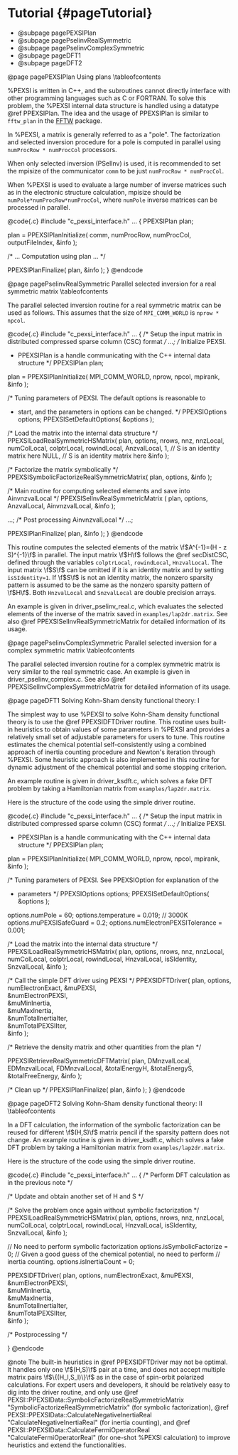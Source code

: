 Tutorial              {#pageTutorial}
========

- @subpage pagePEXSIPlan
- @subpage pagePselinvRealSymmetric
- @subpage pagePselinvComplexSymmetric
- @subpage pageDFT1
- @subpage pageDFT2

<!-- ************************************************************ -->
@page pagePEXSIPlan Using plans
\tableofcontents

%PEXSI is written in C++, and the subroutines cannot directly interface
with other programming languages such as C or FORTRAN.  To solve
this problem, the %PEXSI internal data structure is handled using a
datatype @ref PPEXSIPlan.  The idea and the usage of PPEXSIPlan is similar to
`fftw_plan` in the
[FFTW](http://www.fftw.org/~fftw/fftw3_doc/Using-Plans.html#Using-Plans)
package.

In %PEXSI, a matrix is generally referred to as a "pole". The 
factorization and selected inversion procedure for a pole is computed
in parallel using `numProcRow * numProcCol` processors.
 
When only selected inversion (PSelInv) is used, it is recommended to
set the mpisize of the communicator `comm` to be just `numProcRow * numProcCol`.
 
When %PEXSI is used to evaluate a large number of inverse matrices
such as in the electronic structure calculation, mpisize should be 
`numPole*numProcRow*numProcCol`, where `numPole` inverse matrices
can be processed in parallel.

@code{.c}
#include  "c_pexsi_interface.h"
...
{
  PPEXSIPlan   plan;

  plan = PPEXSIPlanInitialize( 
      comm, 
      numProcRow,
      numProcCol,
      outputFileIndex, 
      &info );

  /* ... Computation using plan ... */

  PPEXSIPlanFinalize(
      plan,
      &info );
} 
@endcode




<!-- ************************************************************ -->
@page pagePselinvRealSymmetric Parallel selected inversion for a real symmetric matrix
\tableofcontents

The parallel selected inversion routine for a real symmetric matrix can
be used as follows. This assumes that the size of `MPI_COMM_WORLD` is
`nprow * npcol`.

@code{.c}
#include  "c_pexsi_interface.h"
...
{
  /* Setup the input matrix in distributed compressed sparse column (CSC) format */ 
  ...;
  /* Initialize PEXSI. 
   * PPEXSIPlan is a handle communicating with the C++ internal data structure */
  PPEXSIPlan   plan;
  
  plan = PPEXSIPlanInitialize( 
      MPI_COMM_WORLD, 
      nprow,
      npcol,
      mpirank, 
      &info );

  /* Tuning parameters of PEXSI. The default options is reasonable to
   * start, and the parameters in options can be changed.  */
  PPEXSIOptions  options;
  PPEXSISetDefaultOptions( &options );


  /* Load the matrix into the internal data structure */
  PPEXSILoadRealSymmetricHSMatrix( 
      plan, 
      options,
      nrows,
      nnz,
      nnzLocal,
      numColLocal,
      colptrLocal,
      rowindLocal,
      AnzvalLocal,
      1,     // S is an identity matrix here
      NULL,  // S is an identity matrix here
      &info );

  /* Factorize the matrix symbolically */
  PPEXSISymbolicFactorizeRealSymmetricMatrix( 
      plan,
      options,
      &info );

  /* Main routine for computing selected elements and save into AinvnzvalLocal */
  PPEXSISelInvRealSymmetricMatrix (
      plan,
      options,
      AnzvalLocal,
      AinvnzvalLocal,
      &info );

  ...;
  /* Post processing AinvnzvalLocal */
  ...; 

  PPEXSIPlanFinalize(
      plan,
      &info );
} 
@endcode

This routine computes the selected elements of the matrix 
\f$A^{-1}=(H - z S)^{-1}\f$ in parallel.  The input matrix \f$H\f$
follows the @ref secDistCSC, defined through the variables `colptrLocal`,
`rowindLocal`, `HnzvalLocal`.  The input matrix \f$S\f$ can be omitted if it
is an identity matrix and by setting `isSIdentity=1`. If \f$S\f$ is not
an identity matrix, the nonzero sparsity pattern is assumed to be the
same as the nonzero sparsity pattern of \f$H\f$.  Both `HnzvalLocal` and
`SnzvalLocal` are double precision arrays.  

An example is given in driver_pselinv_real.c, which evaluates the
selected elements of the inverse of the matrix saved in
`examples/lap2dr.matrix`.  See also @ref PPEXSISelInvRealSymmetricMatrix
for detailed information of its usage.




<!-- ************************************************************ -->
@page pagePselinvComplexSymmetric Parallel selected inversion for a complex symmetric matrix
\tableofcontents

The parallel selected inversion routine for a complex symmetric matrix
is very similar to the real symmetric case. An example is given in
driver_pselinv_complex.c. See also @ref PPEXSISelInvComplexSymmetricMatrix
for detailed information of its usage.


<!-- ************************************************************ -->
@page pageDFT1 Solving Kohn-Sham density functional theory: I

The simplest way to use %PEXSI to solve Kohn-Sham density functional
theory is to use the @ref PPEXSIDFTDriver routine. This routine uses
built-in heuristics to obtain values of some parameters in %PEXSI and
provides a relatively small set of adjustable parameters for users to
tune.  This routine estimates the chemical potential self-consistently
using a combined approach of inertia counting procedure and Newton's
iteration through %PEXSI. Some heuristic approach is also implemented in
this routine for dynamic adjustment of the chemical potential and some
stopping criterion.

An example routine is given in driver_ksdft.c, which solves a fake DFT
problem by taking a Hamiltonian matrix from `examples/lap2dr.matrix`.

Here is the structure of the code using the simple driver routine.

@code{.c}
#include  "c_pexsi_interface.h"
...
{
  /* Setup the input matrix in distributed compressed sparse column (CSC) format */ 
  ...;
  /* Initialize PEXSI. 
   * PPEXSIPlan is a handle communicating with the C++ internal data structure */
  PPEXSIPlan   plan;
  
  plan = PPEXSIPlanInitialize( 
      MPI_COMM_WORLD, 
      nprow,
      npcol,
      mpirank, 
      &info );

  /* Tuning parameters of PEXSI. See PPEXSIOption for explanation of the
   * parameters */
  PPEXSIOptions  options;
  PPEXSISetDefaultOptions( &options );

  options.numPole  = 60;
  options.temperature  = 0.019; // 3000K
  options.muPEXSISafeGuard  = 0.2; 
  options.numElectronPEXSITolerance = 0.001;

  /* Load the matrix into the internal data structure */
  PPEXSILoadRealSymmetricHSMatrix( 
      plan, 
      options,
      nrows,
      nnz,
      nnzLocal,
      numColLocal,
      colptrLocal,
      rowindLocal,
      HnzvalLocal,
      isSIdentity,
      SnzvalLocal,
      &info );

  /* Call the simple DFT driver using PEXSI */
  PPEXSIDFTDriver(
      plan,
      options,
      numElectronExact,
      &muPEXSI,                   
      &numElectronPEXSI,         
      &muMinInertia,              
      &muMaxInertia,             
      &numTotalInertiaIter,   
      &numTotalPEXSIIter,   
      &info );

  /* Retrieve the density matrix and other quantities from the plan */

  PPEXSIRetrieveRealSymmetricDFTMatrix(
      plan,
      DMnzvalLocal,
      EDMnzvalLocal,
      FDMnzvalLocal,
      &totalEnergyH,
      &totalEnergyS,
      &totalFreeEnergy,
      &info );

  /* Clean up */
  PPEXSIPlanFinalize(
      plan,
      &info );
} 
@endcode


<!-- ************************************************************ -->
@page pageDFT2 Solving Kohn-Sham density functional theory: II
\tableofcontents

In a DFT calculation, the information of the symbolic factorization can
be reused for different \f$(H,S)\f$ matrix pencil if the sparsity pattern does
not change.  An example routine is given in driver_ksdft.c, which solves
a fake DFT problem by taking a Hamiltonian matrix from
`examples/lap2dr.matrix`.

Here is the structure of the code using the simple driver routine.

@code{.c}
#include  "c_pexsi_interface.h"
...
{
  /* Perform DFT calculation as in the previous note */

  /* Update and obtain another set of H and S */

  /* Solve the problem once again without symbolic factorization */
  PPEXSILoadRealSymmetricHSMatrix( 
      plan, 
      options,
      nrows,
      nnz,
      nnzLocal,
      numColLocal,
      colptrLocal,
      rowindLocal,
      HnzvalLocal,
      isSIdentity,
      SnzvalLocal,
      &info );

  // No need to perform symbolic factorization 
  options.isSymbolicFactorize = 0;
  // Given a good guess of the chemical potential, no need to perform 
  // inertia counting.
  options.isInertiaCount = 0;

  PPEXSIDFTDriver(
      plan,
      options,
      numElectronExact,
      &muPEXSI,                   
      &numElectronPEXSI,         
      &muMinInertia,              
      &muMaxInertia,             
      &numTotalInertiaIter,   
      &numTotalPEXSIIter,   
      &info );

  /* Postprocessing */
  
} 
@endcode

@note The built-in heuristics in @ref PPEXSIDFTDriver may not be
optimal. It handles only one \f$(H,S)\f$ pair at a time, and does
not accept multiple matrix pairs \f$\{(H_l,S_l)\}\f$ as in the case of
spin-orbit polarized calculations.  For expert users and developers, it
should be relatively easy to dig into the driver routine, and only use
@ref PEXSI::PPEXSIData::SymbolicFactorizeRealSymmetricMatrix "SymbolicFactorizeRealSymmetricMatrix" 
(for symbolic factorization), 
@ref PEXSI::PPEXSIData::CalculateNegativeInertiaReal "CalculateNegativeInertiaReal" 
(for inertia counting), and
@ref PEXSI::PPEXSIData::CalculateFermiOperatorReal "CalculateFermiOperatorReal" 
(for one-shot %PEXSI calculation) to improve heuristics and extend the
functionalities.
